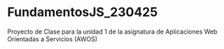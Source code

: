 # FundamentosJS_230425
Proyecto de Clase para la unidad 1 de la asignatura de Aplicaciones Web Orientadas a Servicios (AWOS)

